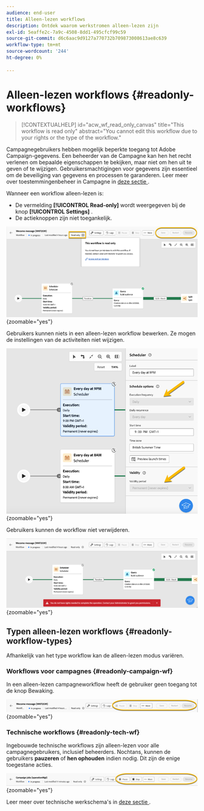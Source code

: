 ```yaml
---
audience: end-user
title: Alleen-lezen workflows
description: Ontdek waarom werkstromen alleen-lezen zijn
exl-id: 5eaffe2c-7a9c-4508-8dd1-495cfcf99c59
source-git-commit: d6c6aac9d9127a770732b709873008613ae8c639
workflow-type: tm+mt
source-wordcount: '244'
ht-degree: 0%

---
```


# Alleen-lezen workflows {#readonly-workflows}

>[!CONTEXTUALHELP]
>id="acw_wf_read_only_canvas"
>title="This workflow is read only"
>abstract="You cannot edit this workflow due to your rights or the type of the workflow."

Campagnegebruikers hebben mogelijk beperkte toegang tot Adobe Campaign-gegevens. Een beheerder van de Campagne kan hen het recht verlenen om bepaalde eigenschappen te bekijken, maar niet om hen uit te geven of te wijzigen. Gebruikersmachtigingen voor gegevens zijn essentieel om de beveiliging van gegevens en processen te garanderen. Leer meer over toestemmingenbeheer in Campagne in [ deze sectie ](../get-started/permissions.md).

Wanneer een workflow alleen-lezen is:

* De vermelding **[!UICONTROL Read-only]** wordt weergegeven bij de knop **[!UICONTROL Settings]** .
* De actieknoppen zijn niet toegankelijk.

![ read-only werkschemainterface die de montagesknoop en gehandicapte actieknopen toont.](assets/readonly-workflow.png){zoomable="yes"}

Gebruikers kunnen niets in een alleen-lezen workflow bewerken. Ze mogen de instellingen van de activiteiten niet wijzigen.

![ de interface van de Planner op read-only wijze, tonend gehandicapte montagesopties.](assets/scheduler-readonly.png){zoomable="yes"}

Gebruikers kunnen de workflow niet verwijderen.

![ Interface die beperkte rechten voor het schrappen van werkschema&#39;s toont.](assets/readonly-rights.png){zoomable="yes"}

## Typen alleen-lezen workflows {#readonly-workflow-types}

Afhankelijk van het type workflow kan de alleen-lezen modus variëren.

### Workflows voor campagnes {#readonly-campaign-wf}

In een alleen-lezen campagneworkflow heeft de gebruiker geen toegang tot de knop Bewaking.

![ het werkschemainterface van de campagne op read-only wijze, die gehandicapte controleopties tonen.](assets/readonly-campaign-workflow.png){zoomable="yes"}

### Technische workflows {#readonly-tech-wf}

Ingebouwde technische workflows zijn alleen-lezen voor alle campagnegebruikers, inclusief beheerders. Nochtans, kunnen de gebruikers **pauzeren** of **hen ophouden** indien nodig. Dit zijn de enige toegestane acties.

![ Technische werkschemainterface op read-only wijze, die opties tonen om werkschema&#39;s te pauzeren of tegen te houden.](assets/readonly-technical-workflow.png){zoomable="yes"}

Leer meer over technische werkschema&#39;s in [ deze sectie ](https://experienceleague.adobe.com/en/docs/campaign/automation/workflows/introduction/wf-type/technical-workflows).